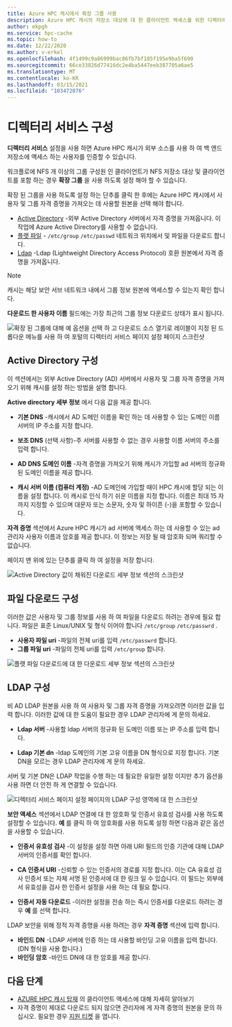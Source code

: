 ```yaml
---
title: Azure HPC 캐시에서 확장 그룹 사용
description: Azure HPC 캐시의 저장소 대상에 대 한 클라이언트 액세스를 위한 디렉터리 서비스를 구성 하는 방법
author: ekpgh
ms.service: hpc-cache
ms.topic: how-to
ms.date: 12/22/2020
ms.author: v-erkel
ms.openlocfilehash: 4f1499c9a86999bac86fb7bf185f195e9ba5f690
ms.sourcegitcommit: 66ce33826d77416dc2e4ba5447eeb387705a6ae5
ms.translationtype: MT
ms.contentlocale: ko-KR
ms.lasthandoff: 03/15/2021
ms.locfileid: "103472076"
---
```

# <a name="configure-directory-services"></a>디렉터리 서비스 구성

**디렉터리 서비스** 설정을 사용 하면 Azure HPC 캐시가 외부 소스를 사용 하 여 백 엔드 저장소에 액세스 하는 사용자를 인증할 수 있습니다.

워크플로에 NFS 개 이상의 그룹 구성원 인 클라이언트가 NFS 저장소 대상 및 클라이언트를 포함 하는 경우 **확장 그룹** 을 사용 하도록 설정 해야 할 수 있습니다.

확장 된 그룹을 사용 하도록 설정 하는 단추를 클릭 한 후에는 Azure HPC 캐시에서 사용자 및 그룹 자격 증명을 가져오는 데 사용할 원본을 선택 해야 합니다.

* [Active Directory](#configure-active-directory) -외부 Active Directory 서버에서 자격 증명을 가져옵니다. 이 작업에 Azure Active Directory를 사용할 수 없습니다.
* [플랫 파일](#configure-file-download) - `/etc/group` `/etc/passwd` 네트워크 위치에서 및 파일을 다운로드 합니다.
* [Ldap](#configure-ldap) -Ldap (Lightweight Directory Access Protocol) 호환 원본에서 자격 증명을 가져옵니다.

> [!NOTE]
> 캐시는 해당 보안 서브 네트워크 내에서 그룹 정보 원본에 액세스할 수 있는지 확인 합니다.<!-- + details/examples -->

**다운로드 한 사용자 이름** 필드에는 가장 최근의 그룹 정보 다운로드 상태가 표시 됩니다.

![확장 된 그룹에 대해 예 옵션을 선택 하 고 다운로드 소스 열기로 레이블이 지정 된 드롭다운 메뉴를 사용 하 여 포털의 디렉터리 서비스 페이지 설정 페이지 스크린샷](media/directory-services-select-group-source.png)

## <a name="configure-active-directory"></a>Active Directory 구성

이 섹션에서는 외부 Active Directory (AD) 서버에서 사용자 및 그룹 자격 증명을 가져오기 위해 캐시를 설정 하는 방법을 설명 합니다.

**Active directory 세부 정보** 에서 다음 값을 제공 합니다.

* **기본 DNS** -캐시에서 AD 도메인 이름을 확인 하는 데 사용할 수 있는 도메인 이름 서버의 IP 주소를 지정 합니다.

* **보조 DNS** (선택 사항)-주 서버를 사용할 수 없는 경우 사용할 이름 서버의 주소를 입력 합니다.

* **AD DNS 도메인 이름** -자격 증명을 가져오기 위해 캐시가 가입할 ad 서버의 정규화 된 도메인 이름을 제공 합니다.

* **캐시 서버 이름 (컴퓨터 계정)** -AD 도메인에 가입할 때이 HPC 캐시에 할당 되는 이름을 설정 합니다. 이 캐시로 인식 하기 쉬운 이름을 지정 합니다. 이름은 최대 15 자까지 지정할 수 있으며 대문자 또는 소문자, 숫자 및 하이픈 (-)을 포함할 수 있습니다.

**자격 증명** 섹션에서 Azure HPC 캐시가 ad 서버에 액세스 하는 데 사용할 수 있는 ad 관리자 사용자 이름과 암호를 제공 합니다. 이 정보는 저장 될 때 암호화 되며 쿼리할 수 없습니다.

페이지 맨 위에 있는 단추를 클릭 하 여 설정을 저장 합니다.

![Active Directory 값이 채워진 다운로드 세부 정보 섹션의 스크린샷](media/group-download-details-ad.png)

## <a name="configure-file-download"></a>파일 다운로드 구성

이러한 값은 사용자 및 그룹 정보를 사용 하 여 파일을 다운로드 하려는 경우에 필요 합니다. 파일은 표준 Linux/UNIX 및 형식 이어야 합니다 `/etc/group` `/etc/passwrd` .

* **사용자 파일 uri** -파일의 전체 uri를 입력 `/etc/passwrd` 합니다.
* **그룹 파일 uri** -파일의 전체 uri를 입력 `/etc/group` 합니다.

![플랫 파일 다운로드에 대 한 다운로드 세부 정보 섹션의 스크린샷](media/group-download-details-file.png)

## <a name="configure-ldap"></a>LDAP 구성

비 AD LDAP 원본을 사용 하 여 사용자 및 그룹 자격 증명을 가져오려면 이러한 값을 입력 합니다. 이러한 값에 대 한 도움이 필요한 경우 LDAP 관리자에 게 문의 하세요.

* **Ldap 서버** -사용할 ldap 서버의 정규화 된 도메인 이름 또는 IP 주소를 입력 합니다. <!-- only one, not up to 3 -->

* **Ldap 기본 dn** -ldap 도메인의 기본 고유 이름을 DN 형식으로 지정 합니다. 기본 DN을 모르는 경우 LDAP 관리자에 게 문의 하세요.

서버 및 기본 DN은 LDAP 작업을 수행 하는 데 필요한 유일한 설정 이지만 추가 옵션을 사용 하면 더 안전 하 게 연결할 수 있습니다.

![디렉터리 서비스 페이지 설정 페이지의 LDAP 구성 영역에 대 한 스크린샷](media/group-download-details-ldap.png)

**보안 액세스** 섹션에서 LDAP 연결에 대 한 암호화 및 인증서 유효성 검사를 사용 하도록 설정할 수 있습니다. **예** 를 클릭 하 여 암호화를 사용 하도록 설정 하면 다음과 같은 옵션을 사용할 수 있습니다.

* **인증서 유효성 검사** -이 설정을 설정 하면 아래 URI 필드의 인증 기관에 대해 LDAP 서버의 인증서를 확인 합니다.

* **CA 인증서 URI** -신뢰할 수 있는 인증서의 경로를 지정 합니다. 이는 CA 유효성 검사 인증서 또는 자체 서명 된 인증서에 대 한 링크 일 수 있습니다. 이 필드는 외부에서 유효성을 검사 한 인증서 설정을 사용 하는 데 필요 합니다.

* **인증서 자동 다운로드** -이러한 설정을 전송 하는 즉시 인증서를 다운로드 하려는 경우 **예** 를 선택 합니다.

LDAP 보안을 위해 정적 자격 증명을 사용 하려는 경우 **자격 증명** 섹션에 입력 합니다.

* **바인드 DN** -LDAP 서버에 인증 하는 데 사용할 바인딩 고유 이름을 입력 합니다. (DN 형식을 사용 합니다.)
* **바인딩 암호** -바인드 DN에 대 한 암호를 제공 합니다.

## <a name="next-steps"></a>다음 단계

* [AZURE HPC 캐시 탑재](hpc-cache-mount.md) 의 클라이언트 액세스에 대해 자세히 알아보기
* 자격 증명이 제대로 다운로드 되지 않으면 관리자에 게 자격 증명의 원본을 문의 하십시오. 필요한 경우 [지원 티켓](hpc-cache-support-ticket.md) 을 엽니다.
